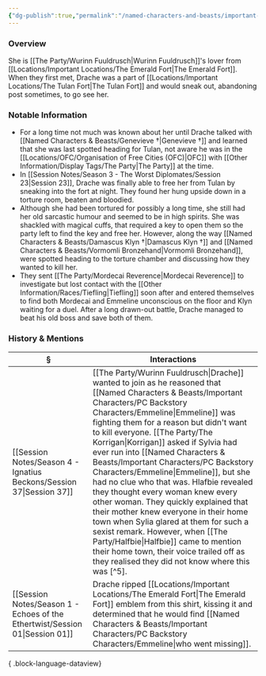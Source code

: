 ```yaml
---
{"dg-publish":true,"permalink":"/named-characters-and-beasts/important-characters/pc-backstory-characters/emmeline/","tags":["NPC","Important"],"updated":"2025-06-10T19:10:58.285+01:00"}
---
```



### Overview
She is [[The Party/Wurinn Fuuldrusch\|Wurinn Fuuldrusch]]'s lover from [[Locations/Important Locations/The Emerald Fort\|The Emerald Fort]]. When they first met, Drache was a part of [[Locations/Important Locations/The Tulan Fort\|The Tulan Fort]] and would sneak out, abandoning post sometimes, to go see her. 

### Notable Information
- For a long time not much was known about her until Drache talked with [[Named Characters & Beasts/Genevieve †\|Genevieve †]] and learned that she was last spotted heading for Tulan, not aware he was in the [[Locations/OFC/Organisation of Free Cities (OFC)\|OFC]] with [[Other Information/Display Tags/The Party\|The Party]] at the time.
- In [[Session Notes/Season 3 - The Worst Diplomates/Session 23\|Session 23]], Drache was finally able to free her from Tulan by sneaking into the fort at night. They found her hung upside down in a torture room, beaten and bloodied. 
- Although she had been tortured for possibly a long time, she still had her old sarcastic humour and seemed to be in high spirits. She was shackled with magical cuffs, that required a key to open them so the party left to find the key and free her. However, along the way [[Named Characters & Beasts/Damascus Klyn †\|Damascus Klyn †]] and [[Named Characters & Beasts/Vormomli Bronzehand\|Vormomli Bronzehand]], were spotted heading to the torture chamber and discussing how they wanted to kill her. 
- They sent [[The Party/Mordecai Reverence\|Mordecai Reverence]] to investigate but lost contact with the [[Other Information/Races/Tiefling\|Tiefling]] soon after and entered themselves to find both Mordecai and Emmeline unconscious on the floor and Klyn waiting for a duel. After a long drawn-out battle, Drache managed to beat his old boss and save both of them. 

### History & Mentions
| §                                                                               | Interactions                                                                                                                                                                                                                                                                                                                                                                                                                                                                                                                                                                                           |
| ------------------------------------------------------------------------------- | ------------------------------------------------------------------------------------------------------------------------------------------------------------------------------------------------------------------------------------------------------------------------------------------------------------------------------------------------------------------------------------------------------------------------------------------------------------------------------------------------------------------------------------------------------------------------------------------------------ |
| [[Session Notes/Season 4 - Ignatius Beckons/Session 37\|Session 37]]         | [[The Party/Wurinn Fuuldrusch\|Drache]] wanted to join as he reasoned that [[Named Characters & Beasts/Important Characters/PC Backstory Characters/Emmeline\|Emmeline]] was fighting them for a reason but didn't want to kill everyone. [[The Party/The Korrigan\|Korrigan]] asked if Sylvia had ever run into [[Named Characters & Beasts/Important Characters/PC Backstory Characters/Emmeline\|Emmeline]], but she had no clue who that was. Hlafbie revealed they thought every woman knew every other woman. They quickly explained that their mother knew everyone in their home town when Sylia glared at them for such a sexist remark. However, when [[The Party/Halfbie\|Halfbie]] came to mention their home town, their voice trailed off as they realised they did not know where this was [^5]. |
| [[Session Notes/Season 1 - Echoes of the Ethertwist/Session 01\|Session 01]] | Drache ripped [[Locations/Important Locations/The Emerald Fort\|The Emerald Fort]] emblem from this shirt, kissing it and determined that he would find [[Named Characters & Beasts/Important Characters/PC Backstory Characters/Emmeline\|who went missing]].                                                                                                                                                                                                                                                                                                                                                                                                                                                                |

{ .block-language-dataview}